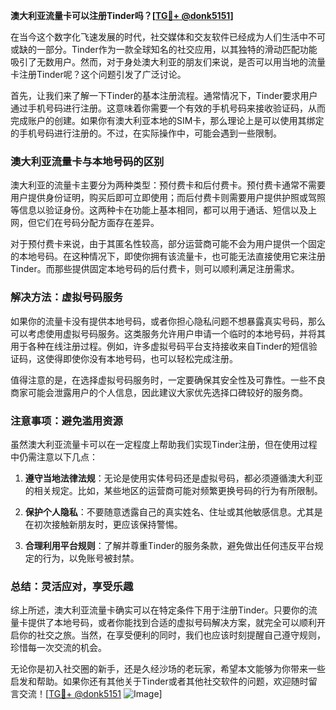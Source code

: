 **澳大利亚流量卡可以注册Tinder吗？[[TG💪+ @donk5151](https://t.me/s/donk5151)]**

在当今这个数字化飞速发展的时代，社交媒体和交友软件已经成为人们生活中不可或缺的一部分。Tinder作为一款全球知名的社交应用，以其独特的滑动匹配功能吸引了无数用户。然而，对于身处澳大利亚的朋友们来说，是否可以用当地的流量卡注册Tinder呢？这个问题引发了广泛讨论。

首先，让我们来了解一下Tinder的基本注册流程。通常情况下，Tinder要求用户通过手机号码进行注册。这意味着你需要一个有效的手机号码来接收验证码，从而完成账户的创建。如果你有澳大利亚本地的SIM卡，那么理论上是可以使用其绑定的手机号码进行注册的。不过，在实际操作中，可能会遇到一些限制。

### **澳大利亚流量卡与本地号码的区别**

澳大利亚的流量卡主要分为两种类型：预付费卡和后付费卡。预付费卡通常不需要用户提供身份证明，购买后即可立即使用；而后付费卡则需要用户提供护照或驾照等信息以验证身份。这两种卡在功能上基本相同，都可以用于通话、短信以及上网，但它们在号码分配方面存在差异。

对于预付费卡来说，由于其匿名性较高，部分运营商可能不会为用户提供一个固定的本地号码。在这种情况下，即使你拥有该流量卡，也可能无法直接使用它来注册Tinder。而那些提供固定本地号码的后付费卡，则可以顺利满足注册需求。

### **解决方法：虚拟号码服务**

如果你的流量卡没有提供本地号码，或者你担心隐私问题不想暴露真实号码，那么可以考虑使用虚拟号码服务。这类服务允许用户申请一个临时的本地号码，并将其用于各种在线注册过程。例如，许多虚拟号码平台支持接收来自Tinder的短信验证码，这使得即使你没有本地号码，也可以轻松完成注册。

值得注意的是，在选择虚拟号码服务时，一定要确保其安全性及可靠性。一些不良商家可能会泄露用户的个人信息，因此建议大家优先选择口碑较好的服务商。

### **注意事项：避免滥用资源**

虽然澳大利亚流量卡可以在一定程度上帮助我们实现Tinder注册，但在使用过程中仍需注意以下几点：

1. **遵守当地法律法规**：无论是使用实体号码还是虚拟号码，都必须遵循澳大利亚的相关规定。比如，某些地区的运营商可能对频繁更换号码的行为有所限制。
   
2. **保护个人隐私**：不要随意透露自己的真实姓名、住址或其他敏感信息。尤其是在初次接触新朋友时，更应该保持警惕。
   
3. **合理利用平台规则**：了解并尊重Tinder的服务条款，避免做出任何违反平台规定的行为，以免账号被封禁。

### **总结：灵活应对，享受乐趣**

综上所述，澳大利亚流量卡确实可以在特定条件下用于注册Tinder。只要你的流量卡提供了本地号码，或者你能找到合适的虚拟号码解决方案，就完全可以顺利开启你的社交之旅。当然，在享受便利的同时，我们也应该时刻提醒自己遵守规则，珍惜每一次交流的机会。

无论你是初入社交圈的新手，还是久经沙场的老玩家，希望本文能够为你带来一些启发和帮助。如果你还有其他关于Tinder或者其他社交软件的问题，欢迎随时留言交流！[[TG💪+ @donk5151](https://t.me/s/donk5151) ![Image](https://i.postimg.cc/rwNCRYN7/Snipaste-2025-04-30-17-27-05.png)]